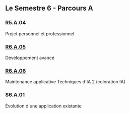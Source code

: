 ## Le Semestre 6 - Parcours A


### R5.A.04
Projet personnel et professionnel

### [R6.A.05](./R6.A.05)
Développement avancé

### [R6.A.06](./R6.A.06)
Maintenance applicative
Techniques d'IA 2 (coloration IA)

### S6.A.01
Évolution d'une application existante
